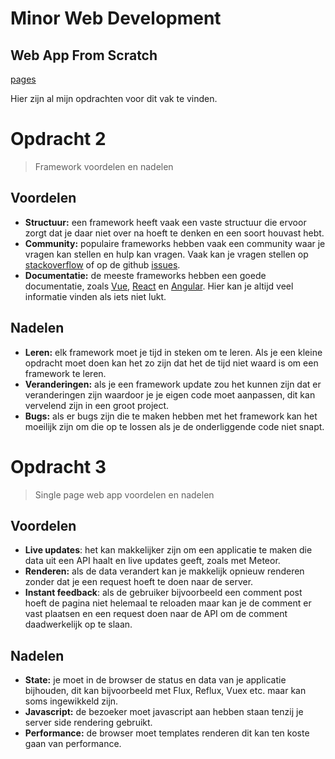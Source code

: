 # Minor Web Development
## Web App From Scratch

[pages](http://dennis-van-bennekom.github.io/minor-web-app-from-scratch)

Hier zijn al mijn opdrachten voor dit vak te vinden.

# Opdracht 2
> Framework voordelen en nadelen

## Voordelen
- **Structuur:** een framework heeft vaak een vaste structuur die ervoor zorgt dat je daar niet over na hoeft te denken en een soort houvast hebt.
- **Community:** populaire frameworks hebben vaak een community waar je vragen kan stellen en hulp kan vragen. Vaak kan je vragen stellen op [stackoverflow](http://www.stackoverflow.com) of op de github [issues](https://github.com/vuejs/vue/issues).
- **Documentatie:** de meeste frameworks hebben een goede documentatie, zoals [Vue](http://vuejs.org/guide/), [React](http://facebook.github.io/react/docs/getting-started.html) en [Angular](https://angular.io/docs/ts/latest/). Hier kan je altijd veel informatie vinden als iets niet lukt.

## Nadelen
- **Leren:** elk framework moet je tijd in steken om te leren. Als je een kleine opdracht moet doen kan het zo zijn dat het de tijd niet waard is om een framework te leren.
- **Veranderingen:** als je een framework update zou het kunnen zijn dat er veranderingen zijn waardoor je je eigen code moet aanpassen, dit kan vervelend zijn in een groot project.
- **Bugs:** als er bugs zijn die te maken hebben met het framework kan het moeilijk zijn om die op te lossen als je de onderliggende code niet snapt.

# Opdracht 3
> Single page web app voordelen en nadelen

## Voordelen
- **Live updates**: het kan makkelijker zijn om een applicatie te maken die data uit een API haalt en live updates geeft, zoals met Meteor.
- **Renderen:** als de data verandert kan je makkelijk opnieuw renderen zonder dat je een request hoeft te doen naar de server.
- **Instant feedback**: als de gebruiker bijvoorbeeld een comment post hoeft de pagina niet helemaal te reloaden maar kan je de comment er vast plaatsen en een request doen naar de API om de comment daadwerkelijk op te slaan.

## Nadelen
- **State:** je moet in de browser de status en data van je applicatie bijhouden, dit kan bijvoorbeeld met Flux, Reflux, Vuex etc. maar kan soms ingewikkeld zijn.
- **Javascript:** de bezoeker moet javascript aan hebben staan tenzij je server side rendering gebruikt.
- **Performance:** de browser moet templates renderen dit kan ten koste gaan van performance.